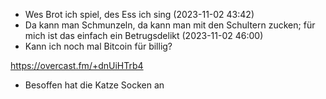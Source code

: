 - Wes Brot ich spiel, des Ess ich sing (2023-11-02 43:42)
- Da kann man Schmunzeln, da kann man mit den Schultern zucken; für mich ist das einfach ein Betrugsdelikt (2023-11-02 46:00)
- Kann ich noch mal Bitcoin für billig?

https://overcast.fm/+dnUiHTrb4
- Besoffen hat die Katze Socken an